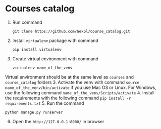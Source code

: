 # Courses catalog
1. Run command
    ```
    git clone https://github.com/Gekol/course_catalog.git
    ```
2. Install `virtualenv` package with command
   ```
   pip install virtualenv
   ```
3. Create virtual environment with command
    ```
    virtualenv name_of_the_venv
    ```
Virtual environment should be at the same level as `courses` and `course_catalog` folders
3. Activate the venv with command
    ```
    source name_of_the_venv/bin/activate
    ```
if you use Mac OS or Linux. For Windows, use the following command
    ```
    name_of_the_venv/Scripts/activate
    ```
4. Install the requirements with the following command
    ```
    pip install -r requirements.txt
    ```
5. Run the command
   ```
   python manage.py runserver
   ```
6. Open the ```http://127.0.0.1:8000/``` in browser